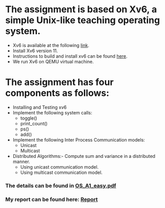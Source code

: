 # The assignment is based on Xv6, a simple Unix-like teaching operating system.
- Xv6 is available at the following [link](https://pdos.csail.mit.edu/6.828/2018/xv6.html).
- Install Xv6 version 11.
- Instructions to build and install xv6 can be found [here](https://drive.google.com/file/d/17QRMrRb4hCM5Zz33amRGvb458OkXlxo7/view).
- We run Xv6 on QEMU virtual machine.


# The assignment has four components as follows:
- Installing and Testing xv6
- Implement the following system calls:
  - toggle()
  - print_count()
  - ps()
  - add()
- Implement the following Inter Process Communication models:
  - Unicast
  - Multicast
- Distributed Algorithms:- Compute sum and variance in a distributed manner.
  - Using unicast communication model.
  - Using multicast communication model.
  
### The details can be found in [OS_A1_easy.pdf](https://github.com/Vinit-Chandak/ELL783-Operating-Systems/blob/main/Assignment%201/OS_A1_easy.pdf)

### My report can be found here: [Report](https://github.com/Vinit-Chandak/ELL783-Operating-Systems/blob/main/Assignment%201/report.pdf)
